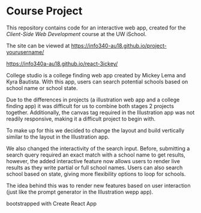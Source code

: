 # Course Project

This repository contains code for an interactive web app, created for the _Client-Side Web Development_ course at the UW iSchool.

The site can be viewed at <https://info340-au18.github.io/project-yourusername/>

https://info340a-au18.github.io/react-3ickey/

College studio is a college finding web app created by Mickey Lema and Kyra Bautista.
With this app, users can search potential schools based on school name or school state.

Due to the differences in projects (a illustration web app and a college finding app) 
it was difficult for us to combine both stages 2 projects together. 
Additionally, the canvas tag required in the Illustration app was not readily responsive, making it a difficult project to begin with. 

To make up for this we decided to change the layout and build vertically similar to the layout in the Illustration app. 

We also changed the interactivity of the search input. Before, submitting a search query required an exact match with a school name to get results, however, the added interactive feature now allows users to render live results as they write partial or full school names. Users can also search school based on state, giving more flexibility options to loop for schools.

The idea behind this was to render new features based on user interaction (just like the prompt generator in the Illustration wepp app).

bootstrapped with Create React App